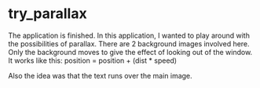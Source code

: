 # try_parallax
The application is finished. In this application, I wanted to play around with the possibilities of parallax. 
There are 2 background images involved here. Only the background moves to give the effect of looking out of the window. 
It works like this: position = position + (dist * speed)

Also the idea was that the text runs over the main image.
